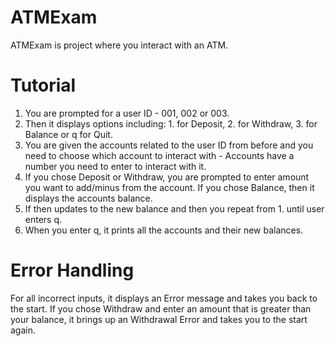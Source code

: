 # ATMExam 

ATMExam is project where you interact with an ATM. 

# Tutorial
  1. You are prompted for a user ID - 001, 002 or 003.
  2. Then it displays options including: 1. for Deposit, 2. for Withdraw, 3. for Balance or q for Quit.
  3. You are given the accounts related to the user ID from before and you need to choose which account to interact with - Accounts have a number you need to enter to interact with it.
  4. If you chose Deposit or Withdraw, you are prompted to enter amount you want to add/minus from the account. If you chose Balance, then it displays the accounts balance.
  5. If then updates to the new balance and then you repeat from 1. until user enters q.
  6. When you enter q, it prints all the accounts and their new balances.

# Error Handling

For all incorrect inputs, it displays an Error message and takes you back to the start. 
If you chose Withdraw and enter an amount that is greater than your balance, it brings up an Withdrawal Error and takes you to the start again. 
